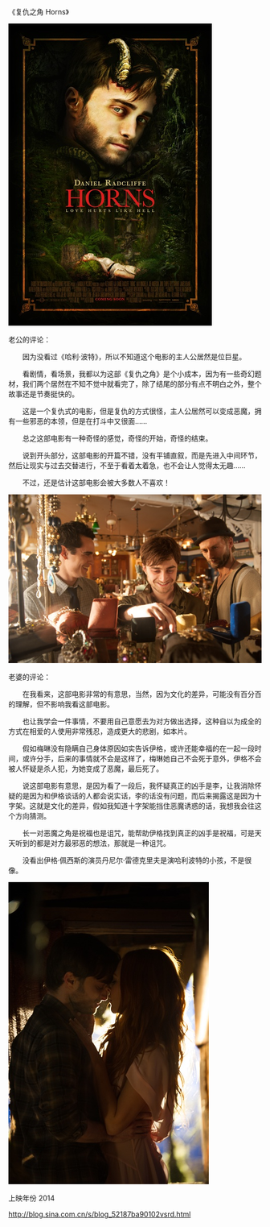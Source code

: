 《复仇之角 Horns》

			
![](./img/001vda4xzy6T1IiawV967&690.jpg)


老公的评论：

　　因为没看过《哈利·波特》，所以不知道这个电影的主人公居然是位巨星。


　　看剧情，看场景，我都以为这部《复仇之角》是个小成本，因为有一些奇幻题材，我们两个居然在不知不觉中就看完了，除了结尾的部分有点不明白之外，整个故事还是节奏挺快的。

　　这是一个复仇式的电影，但是复仇的方式很怪，主人公居然可以变成恶魔，拥有一些邪恶的本领，但是在打斗中又很面……

　　总之这部电影有一种奇怪的感觉，奇怪的开始，奇怪的结束。


　　说到开头部分，这部电影的开篇不错，没有平铺直叙，而是先进入中间环节，然后让现实与过去交替进行，不至于看着太着急，也不会让人觉得太无趣……

　　不过，还是估计这部电影会被大多数人不喜欢！

![](./img/001vda4xzy6T1IiTClo6e&690.jpg)


老婆的评论：

　　在我看来，这部电影非常的有意思，当然，因为文化的差异，可能没有百分百的理解，但不影响我看这部电影。


　　也让我学会一件事情，不要用自己意愿去为对方做出选择，这种自以为成全的方式在相爱的人使用非常残忍，造成更大的悲剧，如本片。


　　假如梅琳没有隐瞒自己身体原因如实告诉伊格，或许还能幸福的在一起一段时间，或许分手，后来的事情就不会是这样了，梅琳她自己不会死于意外，伊格不会被人怀疑是杀人犯，为她变成了恶魔，最后死了。


　　说这部电影有意思，是因为看了一段后，我怀疑真正的凶手是李，让我消除怀疑的是因为和伊格谈话的人都会说实话，李的话没有问题，而后来揭露这是因为十字架。这就是文化的差异，假如我知道十字架能挡住恶魔诱惑的话，我想我会往这个方向猜测。


　　长一对恶魔之角是祝福也是诅咒，能帮助伊格找到真正的凶手是祝福，可是天天听到的都是对方最邪恶的想法，那就是一种诅咒。

　　没看出伊格·佩西斯的演员丹尼尔·雷德克里夫是演哈利波特的小孩，不是很像。

![](./img/001vda4xzy6T1IjI3bAea&690.jpg)


上映年份 2014							
		
http://blog.sina.com.cn/s/blog_52187ba90102vsrd.html
